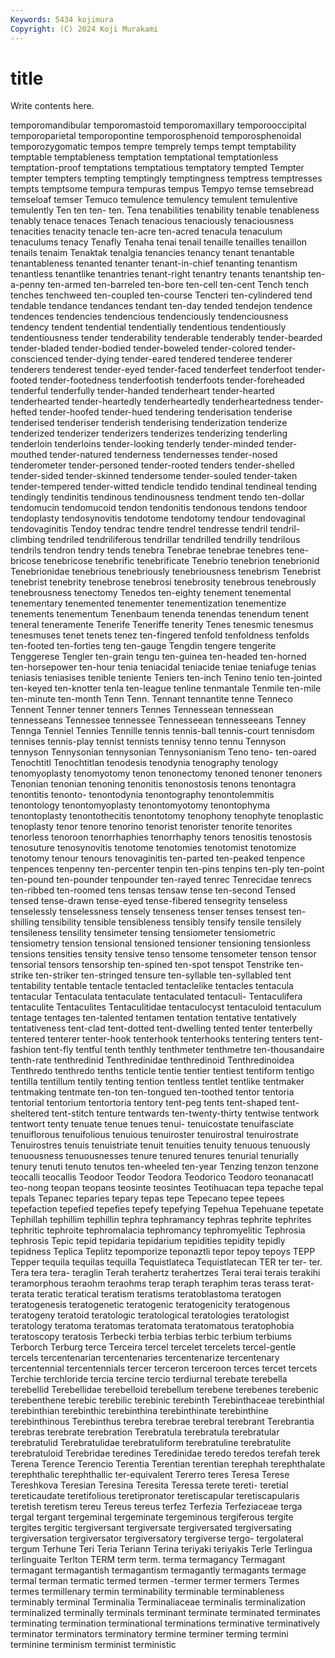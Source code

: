 ```yaml
---
Keywords: 5434 kojimura
Copyright: (C) 2024 Koji Murakami
---
```


# title

Write contents here.



 temporomandibular temporomastoid temporomaxillary temporooccipital temporoparietal
temporopontine temporosphenoid temporosphenoidal temporozygomatic tempos tempre temprely temps tempt temptability
temptable temptableness temptation temptational temptationless temptation-proof temptations temptatious temptatory tempted
Tempter tempter tempters tempting temptingly temptingness temptress temptresses tempts temptsome
tempura tempuras tempus Tempyo temse temsebread temseloaf temser Temuco temulence
temulency temulent temulentive temulently Ten ten ten- ten. Tena tenabilities
tenability tenable tenableness tenably tenace tenaces Tenach tenacious tenaciously tenaciousness
tenacities tenacity tenacle ten-acre ten-acred tenacula tenaculum tenaculums tenacy Tenafly
Tenaha tenai tenail tenaille tenailles tenaillon tenails tenaim Tenaktak tenalgia
tenancies tenancy tenant tenantable tenantableness tenanted tenanter tenant-in-chief tenanting tenantism
tenantless tenantlike tenantries tenant-right tenantry tenants tenantship ten-a-penny ten-armed ten-barreled
ten-bore ten-cell ten-cent Tench tench tenches tenchweed ten-coupled ten-course Tencteri
ten-cylindered tend tendable tendance tendances tendant ten-day tended tendejon tendence
tendences tendencies tendencious tendenciously tendenciousness tendency tendent tendential tendentially tendentious
tendentiously tendentiousness tender tenderability tenderable tenderably tender-bearded tender-bladed tender-bodied tender-boweled
tender-colored tender-conscienced tender-dying tender-eared tendered tenderee tenderer tenderers tenderest tender-eyed
tender-faced tenderfeet tenderfoot tender-footed tender-footedness tenderfootish tenderfoots tender-foreheaded tenderful tenderfully
tender-handed tenderheart tender-hearted tenderhearted tender-heartedly tenderheartedly tenderheartedness tender-hefted tender-hoofed tender-hued
tendering tenderisation tenderise tenderised tenderiser tenderish tenderising tenderization tenderize tenderized
tenderizer tenderizers tenderizes tenderizing tenderling tenderloin tenderloins tender-looking tenderly tender-minded
tender-mouthed tender-natured tenderness tendernesses tender-nosed tenderometer tender-personed tender-rooted tenders tender-shelled
tender-sided tender-skinned tendersome tender-souled tender-taken tender-tempered tender-witted tendicle tendido tendinal
tendineal tending tendingly tendinitis tendinous tendinousness tendment tendo ten-dollar tendomucin
tendomucoid tendon tendonitis tendonous tendons tendoor tendoplasty tendosynovitis tendotome tendotomy
tendour tendovaginal tendovaginitis Tendoy tendrac tendre tendrel tendresse tendril tendril-climbing
tendriled tendriliferous tendrillar tendrilled tendrilly tendrilous tendrils tendron tendry tends
tenebra Tenebrae tenebrae tenebres tene-bricose tenebricose tenebrific tenebrificate Tenebrio tenebrion
tenebrionid Tenebrionidae tenebrious tenebriously tenebriousness tenebrism Tenebrist tenebrist tenebrity tenebrose
tenebrosi tenebrosity tenebrous tenebrously tenebrousness tenectomy Tenedos ten-eighty tenement tenemental
tenementary tenemented tenementer tenementization tenementize tenements tenementum Tenenbaum tenenda tenendas
tenendum tenent teneral teneramente Tenerife Teneriffe tenerity Tenes tenesmic tenesmus
tenesmuses tenet tenets tenez ten-fingered tenfold tenfoldness tenfolds ten-footed ten-forties
teng ten-gauge Tengdin tengere tengerite Tenggerese Tengler ten-grain tengu ten-guinea
ten-headed ten-horned ten-horsepower ten-hour tenia teniacidal teniacide teniae teniafuge tenias
teniasis teniasises tenible teniente Teniers ten-inch Tenino tenio ten-jointed ten-keyed
ten-knotter tenla ten-league tenline tenmantale Tenmile ten-mile ten-minute ten-month Tenn
Tenn. Tennant tennantite tenne Tenneco Tennent Tenner tenner tenners Tennes
Tennessean tennessean tennesseans Tennessee tennessee Tennesseean tennesseeans Tenney Tennga Tenniel
Tennies Tennille tennis tennis-ball tennis-court tennisdom tennises tennis-play tennist tennists
tennisy tenno tennu Tennyson tennyson Tennysonian tennysonian Tennysonianism Teno teno-
ten-oared Tenochtitl Tenochtitlan tenodesis tenodynia tenography tenology tenomyoplasty tenomyotomy tenon
tenonectomy tenoned tenoner tenoners Tenonian tenonian tenoning tenonitis tenonostosis tenons
tenontagra tenontitis tenonto- tenontodynia tenontography tenontolemmitis tenontology tenontomyoplasty tenontomyotomy tenontophyma
tenontoplasty tenontothecitis tenontotomy tenophony tenophyte tenoplastic tenoplasty tenor tenore tenorino
tenorist tenorister tenorite tenorites tenorless tenoroon tenorrhaphies tenorrhaphy tenors tenositis
tenostosis tenosuture tenosynovitis tenotome tenotomies tenotomist tenotomize tenotomy tenour tenours
tenovaginitis ten-parted ten-peaked tenpence tenpences tenpenny ten-percenter tenpin ten-pins tenpins
ten-ply ten-point ten-pound ten-pounder tenpounder ten-rayed tenrec Tenrecidae tenrecs ten-ribbed
ten-roomed tens tensas tensaw tense ten-second Tensed tensed tense-drawn tense-eyed
tense-fibered tensegrity tenseless tenselessly tenselessness tensely tenseness tenser tenses tensest
ten-shilling tensibility tensible tensibleness tensibly tensify tensile tensilely tensileness tensility
tensimeter tensing tensiometer tensiometric tensiometry tension tensional tensioned tensioner tensioning
tensionless tensions tensities tensity tensive tenso tensome tensometer tenson tensor
tensorial tensors tensorship ten-spined ten-spot tenspot Tenstrike ten-strike ten-striker ten-stringed
tensure ten-syllable ten-syllabled tent tentability tentable tentacle tentacled tentaclelike tentacles
tentacula tentacular Tentaculata tentaculate tentaculated tentaculi- Tentaculifera tentaculite Tentaculites Tentaculitidae
tentaculocyst tentaculoid tentaculum tentage tentages ten-talented tentamen tentation tentative tentatively
tentativeness tent-clad tent-dotted tent-dwelling tented tenter tenterbelly tentered tenterer tenter-hook
tenterhook tenterhooks tentering tenters tent-fashion tent-fly tentful tenth tenthly tenthmeter
tenthmetre ten-thousandaire tenth-rate tenthredinid Tenthredinidae tenthredinoid Tenthredinoidea Tenthredo tenthredo tenths
tenticle tentie tentier tentiest tentiform tentigo tentilla tentillum tentily tenting
tention tentless tentlet tentlike tentmaker tentmaking tentmate ten-ton ten-tongued ten-toothed
tentor tentoria tentorial tentorium tentortoria tentory tent-peg tents tent-shaped tent-sheltered
tent-stitch tenture tentwards ten-twenty-thirty tentwise tentwork tentwort tenty tenuate tenue
tenues tenui- tenuicostate tenuifasciate tenuiflorous tenuifolious tenuious tenuiroster tenuirostral tenuirostrate
Tenuirostres tenuis tenuistriate tenuit tenuities tenuity tenuous tenuously tenuousness tenuousnesses
tenure tenured tenures tenurial tenurially tenury tenuti tenuto tenutos ten-wheeled
ten-year Tenzing tenzon tenzone teocalli teocallis Teodoor Teodor Teodora Teodorico
Teodoro teonanacatl teo-nong teopan teopans teosinte teosintes Teotihuacan tepa tepache
tepal tepals Tepanec teparies tepary tepas tepe Tepecano tepee tepees
tepefaction tepefied tepefies tepefy tepefying Tepehua Tepehuane tepetate Tephillah tephillim
tephillin tephra tephramancy tephras tephrite tephrites tephritic tephroite tephromalacia tephromancy
tephromyelitic Tephrosia tephrosis Tepic tepid tepidaria tepidarium tepidities tepidity tepidly
tepidness Teplica Teplitz tepomporize teponaztli tepor tepoy tepoys TEPP Tepper
tequila tequilas tequilla Tequistlateca Tequistlatecan TER ter ter- ter. Tera
tera tera- teraglin Terah terahertz terahertzes Terai terai terais terakihi
teramorphous teraohm teraohms terap teraph teraphim teras terass terat- terata
teratic teratical teratism teratisms teratoblastoma teratogen teratogenesis teratogenetic teratogenic teratogenicity
teratogenous teratogeny teratoid teratologic teratological teratologies teratologist teratology teratoma teratomas
teratomata teratomatous teratophobia teratoscopy teratosis Terbecki terbia terbias terbic terbium
terbiums Terborch Terburg terce Terceira tercel tercelet tercelets tercel-gentle tercels
tercentenarian tercentenaries tercentenarize tercentenary tercentennial tercentennials tercer terceron terceroon terces
tercet tercets Terchie terchloride tercia tercine tercio terdiurnal terebate terebella
terebellid Terebellidae terebelloid terebellum terebene terebenes terebenic terebenthene terebic terebilic
terebinic terebinth Terebinthaceae terebinthial terebinthian terebinthic terebinthina terebinthinate terebinthine terebinthinous
Terebinthus terebra terebrae terebral terebrant Terebrantia terebras terebrate terebration Terebratula
terebratula terebratular terebratulid Terebratulidae terebratuliform terebratuline terebratulite terebratuloid Terebridae teredines
Teredinidae teredo teredos terefah terek Terena Terence Terencio Terentia Terentian
terentian terephah terephthalate terephthalic terephthallic ter-equivalent Tererro teres Teresa Terese
Tereshkova Teresian Teresina Teresita Teressa terete tereti- teretial tereticaudate teretifolious
teretipronator teretiscapular teretiscapularis teretish teretism tereu Tereus tereus terfez Terfezia
Terfeziaceae terga tergal tergant tergeminal tergeminate tergeminous tergiferous tergite tergites
tergitic tergiversant tergiversate tergiversated tergiversating tergiversation tergiversator tergiversatory tergiverse tergo-
tergolateral tergum Terhune Teri Teria Teriann Terina teriyaki teriyakis Terle
Terlingua terlinguaite Terlton TERM term term. terma termagancy Termagant termagant
termagantish termagantism termagantly termagants termage termal terman termatic termed termen
-termer termer termers Termes termes termillenary termin terminability terminable terminableness
terminably terminal Terminalia Terminaliaceae terminalis terminalization terminalized terminally terminals terminant
terminate terminated terminates terminating termination terminational terminations terminative terminatively terminator
terminators terminatory termine terminer terming termini terminine terminism terminist terministic
